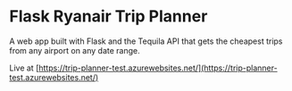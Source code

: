 # Flask Ryanair Trip Planner
A web app built with Flask and the Tequila API that gets the cheapest trips from any airport on any date range.

Live at [https://trip-planner-test.azurewebsites.net/](https://trip-planner-test.azurewebsites.net/)
